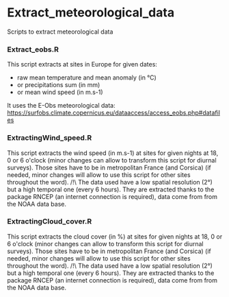 # Extract_meteorological_data
Scripts to extract meteorological data

### Extract_eobs.R
This script extracts at sites in Europe for given dates:
- raw mean temperature and mean anomaly (in °C)
- or precipitations sum (in mm)
- or mean wind speed (in m.s-1)

It uses the E-Obs meteorological data: https://surfobs.climate.copernicus.eu/dataaccess/access_eobs.php#datafiles

### ExtractingWind_speed.R
This script extracts the wind speed (in m.s-1) at sites for given nights at 18, 0 or 6 o'clock (minor changes can allow to transform this script for diurnal surveys).
Those sites have to be in metropolitan France (and Corsica) (if needed, minor changes will allow to use this script for other sites throughout the word).
/!\ The data used have a low spatial resolution (2°) but a high temporal one (every 6 hours).
They are extracted thanks to the package RNCEP (an internet connection is required), data come from from the NOAA data base.

### ExtractingCloud_cover.R
This script extracts the cloud cover (in %) at sites for given nights at 18, 0 or 6 o'clock (minor changes can allow to transform this script for diurnal surveys).
Those sites have to be in metropolitan France (and Corsica) (if needed, minor changes will allow to use this script for other sites throughout the word).
/!\ The data used have a low spatial resolution (2°) but a high temporal one (every 6 hours).
They are extracted thanks to the package RNCEP (an internet connection is required), data come from from the NOAA data base.
